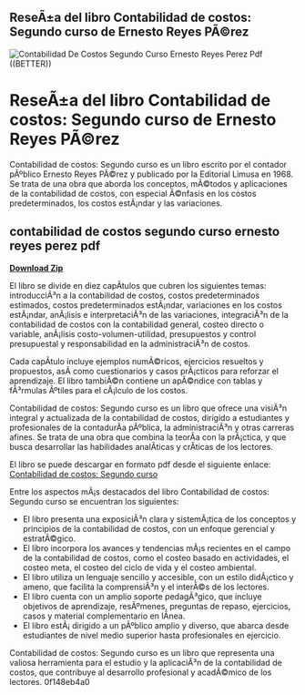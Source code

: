 ## ReseÃ±a del libro Contabilidad de costos: Segundo curso de Ernesto Reyes PÃ©rez

 
![Contabilidad De Costos Segundo Curso Ernesto Reyes Perez Pdf ((BETTER))](https://encrypted-tbn3.gstatic.com/images?q=tbn:ANd9GcS19N2qEwoKhCr85xTZte_3ZHYMKKvB3bG3dw2tRTU3icor0sG2EKKguaxc)

 
# ReseÃ±a del libro Contabilidad de costos: Segundo curso de Ernesto Reyes PÃ©rez
 
Contabilidad de costos: Segundo curso es un libro escrito por el contador pÃºblico Ernesto Reyes PÃ©rez y publicado por la Editorial Limusa en 1968. Se trata de una obra que aborda los conceptos, mÃ©todos y aplicaciones de la contabilidad de costos, con especial Ã©nfasis en los costos predeterminados, los costos estÃ¡ndar y las variaciones.
 
## contabilidad de costos segundo curso ernesto reyes perez pdf


[**Download Zip**](https://www.google.com/url?q=https%3A%2F%2Furllie.com%2F2tM9MN&sa=D&sntz=1&usg=AOvVaw2CXoOd9JWOqKuP7BSnqJ_G)

 
El libro se divide en diez capÃ­tulos que cubren los siguientes temas: introducciÃ³n a la contabilidad de costos, costos predeterminados estimados, costos predeterminados estÃ¡ndar, variaciones en los costos estÃ¡ndar, anÃ¡lisis e interpretaciÃ³n de las variaciones, integraciÃ³n de la contabilidad de costos con la contabilidad general, costeo directo o variable, anÃ¡lisis costo-volumen-utilidad, presupuestos y control presupuestal y responsabilidad en la administraciÃ³n de costos.
 
Cada capÃ­tulo incluye ejemplos numÃ©ricos, ejercicios resueltos y propuestos, asÃ­ como cuestionarios y casos prÃ¡cticos para reforzar el aprendizaje. El libro tambiÃ©n contiene un apÃ©ndice con tablas y fÃ³rmulas Ãºtiles para el cÃ¡lculo de los costos.
 
Contabilidad de costos: Segundo curso es un libro que ofrece una visiÃ³n integral y actualizada de la contabilidad de costos, dirigido a estudiantes y profesionales de la contadurÃ­a pÃºblica, la administraciÃ³n y otras carreras afines. Se trata de una obra que combina la teorÃ­a con la prÃ¡ctica, y que busca desarrollar las habilidades analÃ­ticas y crÃ­ticas de los lectores.
 
El libro se puede descargar en formato pdf desde el siguiente enlace: [Contabilidad de costos: Segundo curso](https://books.google.com/books/about/Contabilidad_de_costos_Segundo_curso.html?id=AtRYAAAAMAAJ)
  
Entre los aspectos mÃ¡s destacados del libro Contabilidad de costos: Segundo curso se encuentran los siguientes:
 
- El libro presenta una exposiciÃ³n clara y sistemÃ¡tica de los conceptos y principios de la contabilidad de costos, con un enfoque gerencial y estratÃ©gico.
- El libro incorpora los avances y tendencias mÃ¡s recientes en el campo de la contabilidad de costos, como el costeo basado en actividades, el costeo meta, el costeo del ciclo de vida y el costeo ambiental.
- El libro utiliza un lenguaje sencillo y accesible, con un estilo didÃ¡ctico y ameno, que facilita la comprensiÃ³n y el interÃ©s de los lectores.
- El libro cuenta con un amplio soporte pedagÃ³gico, que incluye objetivos de aprendizaje, resÃºmenes, preguntas de repaso, ejercicios, casos y material complementario en lÃ­nea.
- El libro estÃ¡ dirigido a un pÃºblico amplio y diverso, que abarca desde estudiantes de nivel medio superior hasta profesionales en ejercicio.

Contabilidad de costos: Segundo curso es un libro que representa una valiosa herramienta para el estudio y la aplicaciÃ³n de la contabilidad de costos, que contribuye al desarrollo profesional y acadÃ©mico de los lectores.
 0f148eb4a0
